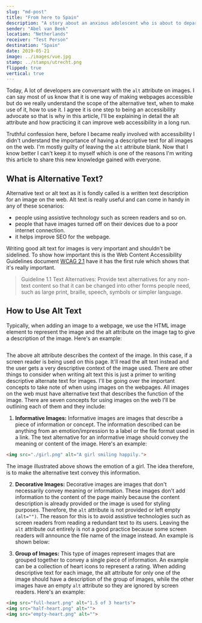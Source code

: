 ```yaml
---
slug: "md-post"
title: "From here to Spain"
description: "A story about an anxious adolescent who is about to depart on an epic journey to test himself against mother nature. He will scale mountains, take snow storms head on and escape avalanches and dangerous cliffs."
sender: "Abel van Beek"
location: "Netherlands"
receiver: "Test Person"
destination: "Spain"
date: 2019-05-21
image: ../images/vue.jpg
stamp: ../stamps/utrecht.png
flipped: true
vertical: true
---
```


Today, A lot of developers are conversant with the `alt` attribute on images. I can say most of us know that it is one way of making webpages accessible but do we really understand the scope of the alternative text, when to make use of it, how to use it. I agree it is one step to being an accessibility advocate so that is why in this article, I'll be explaining in detail the alt attribute and how practicing it can improve web accessibility in a long run.

Truthful confession here, before I became really involved with accessibility I didn't understand the importance of having a descriptive text for all images on the web. I'm mostly guilty of leaving the `alt` attribute blank. Now that I know better I can't keep it to myself which is one of the reasons I'm writing this article to share this new knowledge gained with everyone.

## What is Alternative Text?
Alternative text or alt text as it is fondly called is a written text description for an image on the web.
Alt text is really useful and can come in handy in any of these scenarios:
- people using assistive technology such as screen readers and so on.
- people that have images turned off on their devices due to a poor internet connection.
- it helps improve SEO for the webpage.

Writing good alt text for images is very important and shouldn't be sidelined. To show how important this is the Web Content Accessibility Guidelines document [WCAG 2.1](https://www.w3.org/TR/WCAG21/#text-alternatives) have it has the first rule which shows that it's really important.

> Guideline 1.1 Text Alternatives: Provide text alternatives for any non-text content so that it can be changed into other forms people need, such as large print, braille, speech, symbols or simpler language.

## How to Use Alt Text
Typically, when adding an image to a webpage, we use the HTML image element to represent the image and the alt attribute on the image tag to give a description of the image. Here's an example:


```html
```
The above alt attribute describes the context of the image. In this case, if a screen reader is being used on this page. It'll read the alt text instead and the user gets a very descriptive context of the image used.
There are other things to consider when writing alt text this is just a primer to writing descriptive alternate text for images. I'll be going over the important concepts to take note of when using images on the webpages.
All images on the web must have alternative text that describes the function of the image.
There are seven concepts for using images on the web I'll be outlining each of them and they include:

1. **Informative Images:** Informative images are images that describe a piece of information or concept. The information described can be anything from an emotion/impression to a label or the file format used in a link. The text alternative for an informative image should convey the meaning or content of the image. Here's an example:


```html
<img src="./girl.png" alt="A girl smiling happily.">
```
The image illustrated above shows the emotion of a girl. The idea therefore, is to make the alternative text convey this information.

2. **Decorative Images:** Decorative images are images that don't necessarily convey meaning or information. These images don't add information to the content of the page mainly because the content description is already provided or the image is used for styling purposes. Therefore, the `alt` attribute is not provided or left empty `(alt="")`. The reason for this is to avoid assistive technologies such as screen readers from reading a redundant text to its users. Leaving the `alt` attribute out entirely is not a good practice because some screen readers will announce the file name of the image instead. An example is shown below:

5. **Group of Images:** This type of images represent images that are grouped together to convey a single piece of information. An example can be a collection of heart icons to represent a rating. When adding descriptive text for each image, the alt attribute for only one of the image should have a description of the group of images, while the other images have an empty `alt` attribute so they are ignored by screen readers. Here's an example:


```html
<img src="full-heart.png" alt="1.5 of 3 hearts">
<img src="half-heart.png" alt="">
<img src="empty-heart.png" alt="">
```
